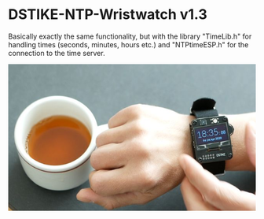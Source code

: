 # DSTIKE-NTP-Wristwatch v1.3
Basically exactly the same functionality, but with the library "TimeLib.h" for handling times (seconds, minutes, hours etc.) and "NTPtimeESP.h" for the connection to the time server.

![M5StickC](../images/DSTIKE_ESP8266_WristWatch_01.jpg)
